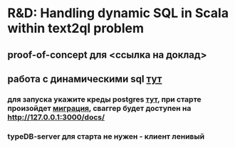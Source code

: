 # R&D: Handling dynamic SQL in Scala within text2ql problem

## proof-of-concept для <ссылка на доклад>

## работа с динамическими sql [тут](https://github.com/vsevolod66rus/text2ql-examples/blob/main/text2ql/src/main/scala/text2ql/dao/postgres/QueryManager.scala)

### для запуска укажите креды postgres [тут](https://github.com/vsevolod66rus/text2ql-examples/blob/main/text2ql/src/main/resources/params.conf), при старте произойдет [миграция](https://github.com/vsevolod66rus/text2ql-examples/tree/main/text2ql/src/main/resources/migrations), сваггер будет доступен на http://127.0.0.1:3000/docs/ 
### typeDB-server для старта не нужен - клиент ленивый